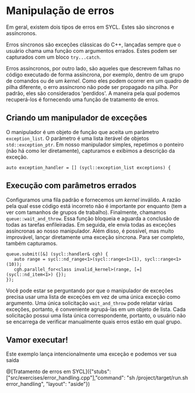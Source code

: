 # Manipulação de erros

Em geral, existem dois tipos de erros em SYCL. Estes são síncronos e assíncronos.

Erros síncronos são exceções clássicas do C++, lançadas sempre que o usuário chama uma função com argumentos errados. Estes podem ser capturados com um bloco `try...catch`.

Erros assíncronos, por outro lado, são aqueles que descrevem falhas no código executado de forma assíncrona, por exemplo, dentro de um grupo de comandos ou de um _kernel_. Como eles podem ocorrer em um quadro de pilha diferente, o erro assíncrono não pode ser propagado na pilha. Por padrão, eles são considerados 'perdidos'. A maneira pela qual podemos recuperá-los é fornecendo uma função de tratamento de erros.

## Criando um manipulador de exceções

O manipulador é um objeto de função que aceita um parâmetro `exception_list`. O parâmetro é uma lista iterável de objetos `std::exception_ptr`. Em nosso manipulador simples, repetimos o ponteiro (não há como ler diretamente), capturamos e exibimos a descrição da exceção.

```
auto exception_handler = [] (sycl::exception_list exceptions) {
```

## Execução com parâmetros errados

Configuramos uma fila padrão e fornecemos um _kernel_ inválido. A razão pela qual esse código está incorreto não é importante por enquanto (tem a ver com tamanhos de grupos de trabalho). Finalmente, chamamos `queue::wait_and_throw`. Essa função bloqueia e aguarda a conclusão de todas as tarefas enfileiradas. Em seguida, ele envia todas as exceções assíncronas ao nosso manipulador. Além disso, é possível, mas muito improvável, lançar diretamente uma exceção síncrona. Para ser completo, também capturamos.

```
queue.submit([&] (sycl::handler& cgh) {
   auto range = sycl::nd_range<1>(sycl::range<1>(1), sycl::range<1>(10));
   cgh.parallel_for<class invalid_kernel>(range, [=] (sycl::nd_item<1>) {});
});
```

Você pode estar se perguntando por que o manipulador de exceções precisa usar uma lista de exceções em vez de uma única exceção como argumento. Uma única solicitação `wait_and_throw` pode relatar várias exceções, portanto, é conveniente agrupá-las em um objeto de lista. Cada solicitação possui uma lista única correspondente, portanto, o usuário não se encarrega de verificar manualmente quais erros estão em qual grupo.

## Vamor executar!

Este exemplo lança intencionalmente uma exceção e podemos ver sua saída

@[Tratamento de erros em SYCL]({"stubs": ["src/exercises/error_handling.cpp"],"command": "sh /project/target/run.sh error_handling", "layout": "aside"})
